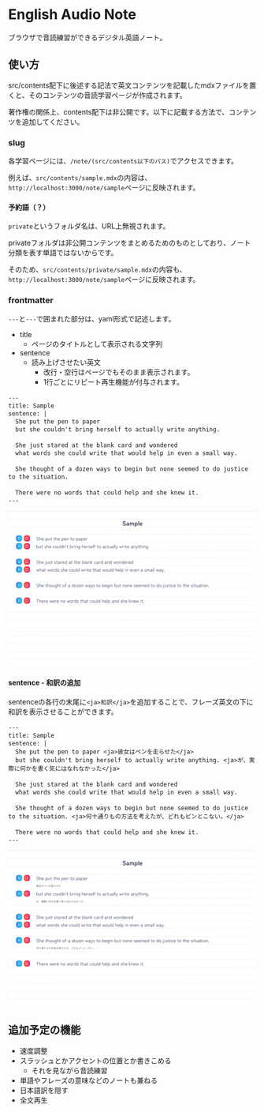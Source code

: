 # English Audio Note

ブラウザで音読練習ができるデジタル英語ノート。

## 使い方

src/contents配下に後述する記法で英文コンテンツを記載したmdxファイルを置くと、そのコンテンツの音読学習ページが作成されます。

著作権の関係上、contents配下は非公開です。以下に記載する方法で、コンテンツを追加してください。

### slug

各学習ページには、`/note/(src/contents以下のパス)`でアクセスできます。

例えば、`src/contents/sample.mdx`の内容は、`http://localhost:3000/note/sample`ページに反映されます。

#### 予約語（？）

`private`というフォルダ名は、URL上無視されます。

privateフォルダは非公開コンテンツをまとめるためのものとしており、ノート分類を表す単語ではないからです。

そのため、`src/contents/private/sample.mdx`の内容も、`http://localhost:3000/note/sample`ページに反映されます。

### frontmatter

`---`と`---`で囲まれた部分は、yaml形式で記述します。

- title
  - ページのタイトルとして表示される文字列
- sentence
  - 読み上げさせたい英文
    - 改行・空行はページでもそのまま表示されます。
    - 1行ごとにリピート再生機能が付与されます。

```
---
title: Sample
sentence: |
  She put the pen to paper 
  but she couldn't bring herself to actually write anything. 
  
  She just stared at the blank card and wondered 
  what words she could write that would help in even a small way. 
  
  She thought of a dozen ways to begin but none seemed to do justice to the situation. 
  
  There were no words that could help and she knew it.
---
```

![](doc/assets/sample-frontmatter.png)

#### sentence - 和訳の追加

sentenceの各行の末尾に`<ja>和訳</ja>`を追加することで、フレーズ英文の下に和訳を表示させることができます。

```
---
title: Sample
sentence: |
  She put the pen to paper <ja>彼女はペンを走らせた</ja>
  but she couldn't bring herself to actually write anything. <ja>が、実際に何かを書く気にはなれなかった</ja>
  
  She just stared at the blank card and wondered 
  what words she could write that would help in even a small way. 
  
  She thought of a dozen ways to begin but none seemed to do justice to the situation. <ja>何十通りもの方法を考えたが、どれもピンとこない。</ja>
  
  There were no words that could help and she knew it.
---
```

![](doc/assets/sample-frontmatter-sentence-ja.png)

## 追加予定の機能

- 速度調整
- スラッシュとかアクセントの位置とか書きこめる
  - それを見ながら音読練習
- 単語やフレーズの意味などのノートも兼ねる
- 日本語訳を隠す
- 全文再生